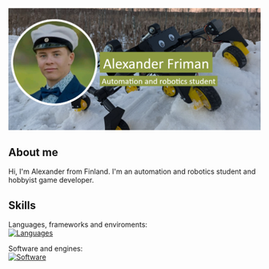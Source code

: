 ![Banner](https://github.com/alexanderfriman/alexanderfriman/blob/main/A_RoboticsBanner.png)

## About me
Hi, I'm Alexander from Finland. I'm an automation and robotics student and hobbyist game developer.

## Skills
Languages, frameworks and enviroments:<br/>
[![Languages](https://skillicons.dev/icons?i=js,html,css,c,cs,py,scala,nodejs,express)]()

Software and engines:<br/>
[![Software](https://skillicons.dev/icons?i=arduino,blender,godot,unity,idea,vscode)]()

              

